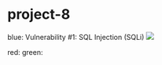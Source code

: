 # project-8
blue:
Vulnerability #1: SQL Injection (SQLi)
![](https://github.com/guanomite/project-8-/blob/master/Screenshot%20(23).png)

red:
green:
